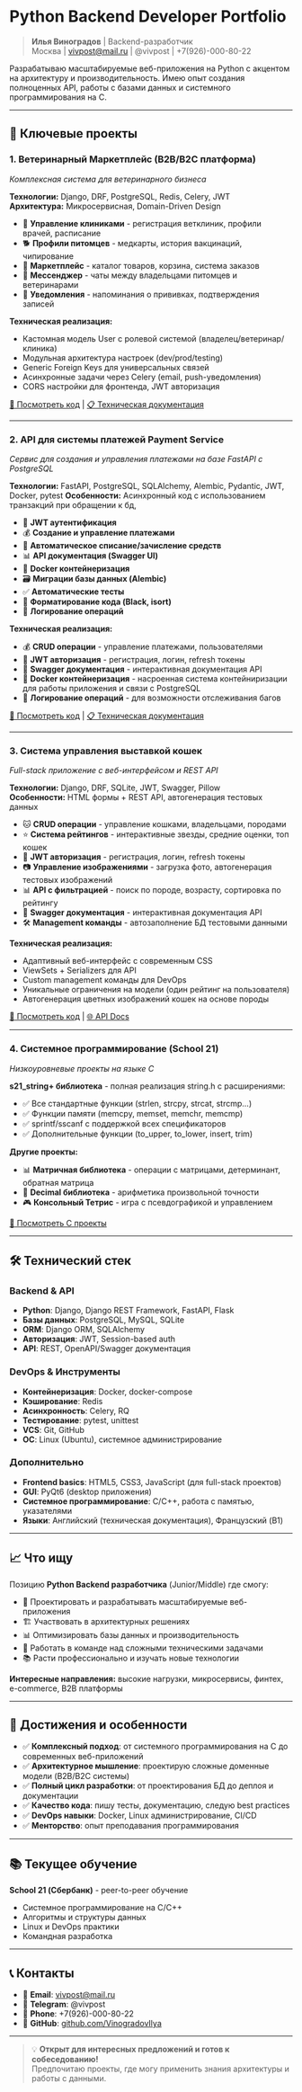 # Python Backend Developer Portfolio

> **Илья Виноградов** | Backend-разработчик  
> Москва | <vivpost@mail.ru> | @vivpost | +7(926)-000-80-22

Разрабатываю масштабируемые веб-приложения на Python с акцентом на архитектуру и производительность. Имею опыт создания полноценных API, работы с базами данных и системного программирования на C.

---

## 🚀 Ключевые проекты

### 1. **Ветеринарный Маркетплейс (B2B/B2C платформа)**

*Комплексная система для ветеринарного бизнеса*

**Технологии:** Django, DRF, PostgreSQL, Redis, Celery, JWT  
**Архитектура:** Микросервисная, Domain-Driven Design

- 🏥 **Управление клиниками** - регистрация ветклиник, профили врачей, расписание
- 🐕 **Профили питомцев** - медкарты, история вакцинаций, чипирование
- 🛒 **Маркетплейс** - каталог товаров, корзина, система заказов
- 💬 **Мессенджер** - чаты между владельцами питомцев и ветеринарами
- 🔔 **Уведомления** - напоминания о прививках, подтверждения записей

**Техническая реализация:**

- Кастомная модель User с ролевой системой (владелец/ветеринар/клиника)
- Модульная архитектура настроек (dev/prod/testing)
- Generic Foreign Keys для универсальных связей
- Асинхронные задачи через Celery (email, push-уведомления)
- CORS настройки для фронтенда, JWT авторизация

[📂 Посмотреть код](./python/drug) | [📋 Техническая документация](./python/drug/README.md)

---

### 2. **API для системы платежей Payment Service**

*Сервис для создания и управления платежами на базе FastAPI с PostgreSQL*

**Технологии:** FastAPI, PostgreSQL, SQLAlchemy, Alembic, Pydantic, JWT, Docker, pytest
**Особенности:** Асинхронный код с использованием транзакций при обращении к бд,

- 🔐 **JWT аутентификация**
- 💰 **Создание и управление платежами**
- 🏦 **Автоматическое списание/зачисление средств**
- 📊 **API документация (Swagger UI)**
- 🐳 **Docker контейнеризация**
- 🗃️ **Миграции базы данных (Alembic)**
- ✅ **Автоматические тесты**
- 🎨 **Форматирование кода (Black, isort)**
- 📝 **Логирование операций**

**Техническая реализация:**

- 💰 **CRUD операции** - управление платежами, пользователями
- 🔐 **JWT авторизация** - регистрация, логин, refresh токены
- 📖 **Swagger документация** - интерактивная документация API
- 🐳 **Docker контейнеризация** - насроенная система контейниризации для работы приложения и связи с PostgreSQL
- 📝 **Логирование операций** - для возможности отслеживания багов

[📂 Посмотреть код](./python/payment-service/) | [📋 Техническая документация](./python/payment-service/README.md)

---

### 3. **Система управления выставкой кошек**

*Full-stack приложение с веб-интерфейсом и REST API*

**Технологии:** Django, DRF, SQLite, JWT, Swagger, Pillow  
**Особенности:** HTML формы + REST API, автогенерация тестовых данных

- 🐱 **CRUD операции** - управление кошками, владельцами, породами
- ⭐ **Система рейтингов** - интерактивные звезды, средние оценки, топ кошек
- 🔐 **JWT авторизация** - регистрация, логин, refresh токены
- 📷 **Управление изображениями** - загрузка фото, автогенерация тестовых изображений
- 📊 **API с фильтрацией** - поиск по породе, возрасту, сортировка по рейтингу
- 📖 **Swagger документация** - интерактивная документация API
- 🛠️ **Management команды** - автозаполнение БД тестовыми данными

**Техническая реализация:**

- Адаптивный веб-интерфейс с современным CSS
- ViewSets + Serializers для API
- Custom management команды для DevOps
- Уникальные ограничения на модели (один рейтинг на пользователя)
- Автогенерация цветных изображений кошек на основе породы

[📂 Посмотреть код](./python/Workmate%20-%20Django) | [🌐 API Docs](./python/Workmate%20-%20Django/workmate/API_DOCUMENTATION.md)

---

### 4. **Системное программирование (School 21)**

*Низкоуровневые проекты на языке C*

**s21_string+ библиотека** - полная реализация string.h с расширениями:

- ✅ Все стандартные функции (strlen, strcpy, strcat, strcmp...)  
- ✅ Функции памяти (memcpy, memset, memchr, memcmp)
- ✅ sprintf/sscanf с поддержкой всех спецификаторов
- ✅ Дополнительные функции (to_upper, to_lower, insert, trim)

**Другие проекты:**

- 📊 **Матричная библиотека** - операции с матрицами, детерминант, обратная матрица
- 🔢 **Decimal библиотека** - арифметика произвольной точности
- 🎮 **Консольный Тетрис** - игра с псевдографикой и управлением

[📂 Посмотреть C проекты](./C)

---

## 🛠️ Технический стек

### Backend & API

- **Python**: Django, Django REST Framework, FastAPI, Flask
- **Базы данных**: PostgreSQL, MySQL, SQLite
- **ORM**: Django ORM, SQLAlchemy  
- **Авторизация**: JWT, Session-based auth
- **API**: REST, OpenAPI/Swagger документация

### DevOps & Инструменты  

- **Контейнеризация**: Docker, docker-compose
- **Кэширование**: Redis
- **Асинхронность**: Celery, RQ
- **Тестирование**: pytest, unittest
- **VCS**: Git, GitHub
- **ОС**: Linux (Ubuntu), системное администрирование

### Дополнительно

- **Frontend basics**: HTML5, CSS3, JavaScript (для full-stack проектов)
- **GUI**: PyQt6 (desktop приложения)
- **Системное программирование**: C/C++, работа с памятью, указателями
- **Языки**: Английский (техническая документация), Французский (B1)

---

## 📈 Что ищу

Позицию **Python Backend разработчика** (Junior/Middle) где смогу:

- 🚀 Проектировать и разрабатывать масштабируемые веб-приложения
- 🏗️ Участвовать в архитектурных решениях
- 📊 Оптимизировать базы данных и производительность
- 🤝 Работать в команде над сложными техническими задачами
- 📚 Расти профессионально и изучать новые технологии

**Интересные направления:** высокие нагрузки, микросервисы, финтех, e-commerce, B2B платформы

---

## 🎯 Достижения и особенности

- ✅ **Комплексный подход**: от системного программирования на C до современных веб-приложений
- ✅ **Архитектурное мышление**: проектирую сложные доменные модели (B2B/B2C системы)  
- ✅ **Полный цикл разработки**: от проектирования БД до деплоя и документации
- ✅ **Качество кода**: пишу тесты, документацию, следую best practices
- ✅ **DevOps навыки**: Docker, Linux администрирование, CI/CD
- ✅ **Менторство**: опыт преподавания программирования

---

## 📚 Текущее обучение

**School 21 (Сбербанк)** - peer-to-peer обучение

- Системное программирование на C/C++
- Алгоритмы и структуры данных  
- Linux и DevOps практики
- Командная разработка

---

## 📞 Контакты

- 📧 **Email**: <vivpost@mail.ru>
- 💬 **Telegram**: @vivpost  
- 📱 **Phone**: +7(926)-000-80-22
- 🐙 **GitHub**: [github.com/VinogradovIlya](https://github.com/VinogradovIlya)

---

> 💡 **Открыт для интересных предложений и готов к собеседованию!**  
> Предпочитаю проекты, где могу применить знания архитектуры и работы с данными.

<!-- 
Раскомментируйте для GitHub статистики:
![GitHub Stats](https://github-readme-stats.vercel.app/api?username=VinogradovIlya&show_icons=true&theme=dark&count_private=true)
![Top Languages](https://github-readme-stats.vercel.app/api/top-langs/?username=VinogradovIlya&layout=compact&theme=dark)
-->